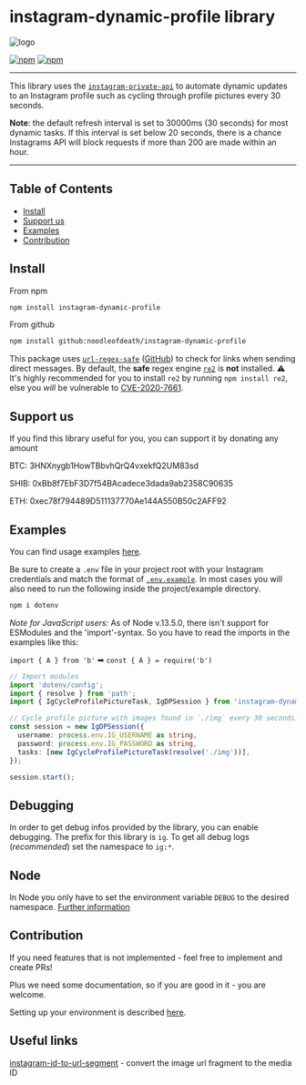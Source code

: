 # instagram-dynamic-profile library

![logo](https://cloud.githubusercontent.com/assets/1809268/15931032/2792427e-2e56-11e6-831e-ffab238cc4a2.png)

[![npm](https://img.shields.io/npm/dm/instagram-dynamic-profile.svg?maxAge=600)](https://www.npmjs.com/package/instagram-dynamic-profile)
[![npm](https://img.shields.io/npm/l/instagram-dynamic-profile.svg?maxAge=600)](https://github.com/noodleofdeath/instagram-private-api/blob/main/LICENSE)

---

This library uses the [`instagram-private-api`](https://www.npmjs.com/package/instagram-private-api)
to automate dynamic updates to an Instagram profile such as cycling through
profile pictures every 30 seconds.

**Note**: the default refresh interval is set to 30000ms (30 seconds) for most
dynamic tasks. If this interval is set below 20 seconds, there is a chance
Instagrams API will block requests if more than 200 are made within an hour.

---

## Table of Contents

- [Install](#install)
- [Support us](#support-us)
- [Examples](#examples)
- [Contribution](#contribution)

## Install

From npm

```bash
npm install instagram-dynamic-profile
```

From github

```bash
npm install github:noodleofdeath/instagram-dynamic-profile
```

This package uses [`url-regex-safe`](https://www.npmjs.com/package/url-regex-safe) ([GitHub](https://github.com/spamscanner/url-regex-safe)) to check for links when sending direct messages.
By default, the **safe** regex engine [`re2`](https://github.com/uhop/node-re2) is **not** installed.
⚠ It's highly recommended for you to install `re2` by running `npm install re2`, else you _will_ be vulnerable to [CVE-2020-7661](https://nvd.nist.gov/vuln/detail/CVE-2020-7661).

## Support us

If you find this library useful for you, you can support it by donating any amount

BTC: 3HNXnygb1HowTBbvhQrQ4vxekfQ2UM83sd

SHIB: 0xBb8f7EbF3D7f54BAcadece3dada9ab2358C90635

ETH: 0xec78f794489D511137770Ae144A550B50c2AFF92

## Examples

You can find usage examples [here](examples).

Be sure to create a `.env` file in your project root with your Instagram
credentials and match the format of [`.env.example`](.env.example).
In most cases you will also need to run the following inside the project/example directory.

```bash
npm i dotenv
```

_Note for JavaScript users:_
As of Node v.13.5.0, there isn't support for ESModules and the 'import'-syntax.
So you have to read the imports in the examples like this:

`import { A } from 'b'` ➡ `const { A } = require('b')`

```typescript
// Import modules
import 'dotenv/config';
import { resolve } from 'path';
import { IgCycleProfilePictureTask, IgDPSession } from 'instagram-dynamic-profile';

// Cycle profile picture with images found in `./img` every 30 seconds.
const session = new IgDPSession({
  username: process.env.IG_USERNAME as string,
  password: process.env.IG_PASSWORD as string,
  tasks: [new IgCycleProfilePictureTask(resolve('./img'))],
});

session.start();
```

## Debugging

In order to get debug infos provided by the library, you can enable debugging.
The prefix for this library is `ig`.
To get all debug logs (_recommended_) set the namespace to `ig:*`.

## Node

In Node you only have to set the environment variable `DEBUG` to the desired namespace.
[Further information](https://github.com/visionmedia/debug#environment-variables)

## Contribution

If you need features that is not implemented - feel free to implement and create PRs!

Plus we need some documentation, so if you are good in it - you are welcome.

Setting up your environment is described [here](CONTRIBUTING.md).

## Useful links

[instagram-id-to-url-segment](https://www.npmjs.com/package/instagram-id-to-url-segment) - convert the image url fragment to the media ID
